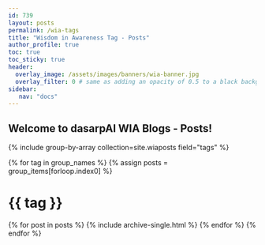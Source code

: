 ```yaml
---
id: 739    
layout: posts
permalink: /wia-tags
title: "Wisdom in Awareness Tag - Posts"
author_profile: true
toc: true
toc_sticky: true
header:
  overlay_image: /assets/images/banners/wia-banner.jpg
  overlay_filter: 0 # same as adding an opacity of 0.5 to a black background
sidebar:
   nav: "docs"
---
```


## Welcome to dasarpAI WIA Blogs - Posts!

{% include group-by-array collection=site.wiaposts field="tags" %}

{% for tag in group_names %}
{% assign posts = group_items[forloop.index0] %}

  <h1 id="{{ tag | slugify }}" class="archive__subtitle">{{ tag }}</h1>
  {% for post in posts %}
    {% include archive-single.html %}
  {% endfor %}
{% endfor %}

